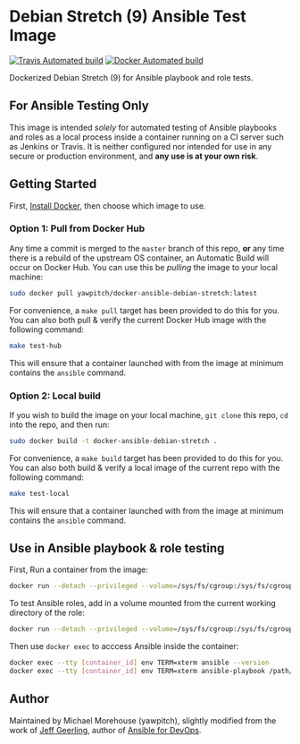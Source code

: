 # Debian Stretch (9) Ansible Test Image

[![Travis Automated build](https://travis-ci.org/yawpitch/docker-ansible-debian.svg?branch=stretch)](https://travis-ci.org/yawpitch/docker-ansible-debian/branches)
[![Docker Automated build](https://img.shields.io/docker/automated/yawpitch/docker-ansible-debian-stretch.svg?maxAge=2592000)](https://hub.docker.com/r/yawpitch/docker-ansible-debian-wheezy/)

Dockerized Debian Stretch (9) for Ansible playbook and role tests.

## For Ansible Testing Only 

This image is intended *solely* for automated testing of Ansible playbooks and roles as a local process inside a container running on a CI server such as Jenkins or Travis. It is neither configured nor intended for use in any secure or production environment, and **any use is at your own risk**.

## Getting Started

First, [Install Docker](https://docs.docker.com/engine/installation/), then choose which image to use.

### Option 1: Pull from Docker Hub

Any time a commit is merged to the `master` branch of this repo, **or** any time there is a rebuild of the upstream OS container, an Automatic Build will occur on Docker Hub. You can use this be *pulling* the image to your local machine:

```sh
sudo docker pull yawpitch/docker-ansible-debian-stretch:latest
```

For convenience, a `make pull` target has been provided to do this for you. You can also both pull & verify the current Docker Hub image with the following command:

```sh
make test-hub
```

This will ensure that a container launched with from the image at minimum contains the `ansible` command.

### Option 2: Local build

If you wish to build the image on your local machine, `git clone` this repo, `cd` into the repo, and then run:

```sh
sudo docker build -t docker-ansible-debian-stretch .
```

For convenience, a `make build` target has been provided to do this for you. You can also both build & verify a local image of the current repo with the following command:

```sh
make test-local
```

This will ensure that a container launched with from the image at minimum contains the `ansible` command.

## Use in Ansible playbook & role testing

First, Run a container from the image: 

```sh
docker run --detach --privileged --volume=/sys/fs/cgroup:/sys/fs/cgroup:ro [IMAGE NAME]:latest
```

To test Ansible roles, add in a volume mounted from the current working directory of the role:

```sh
docker run --detach --privileged --volume=/sys/fs/cgroup:/sys/fs/cgroup:ro --volume=`pwd`:/etc/ansible/roles/role_under_test:ro [IMAGE NAME]:latest    
```
  
Then use `docker exec` to acccess Ansible inside the container:

```sh
docker exec --tty [container_id] env TERM=xterm ansible --version
docker exec --tty [container_id] env TERM=xterm ansible-playbook /path/to/ansible/playbook.yml --syntax-check
```

## Author

Maintained by Michael Morehouse (yawpitch), slightly modified from the work of [Jeff Geerling](http://jeffgeerling.com/), author of [Ansible for DevOps](https://www.ansiblefordevops.com/).
